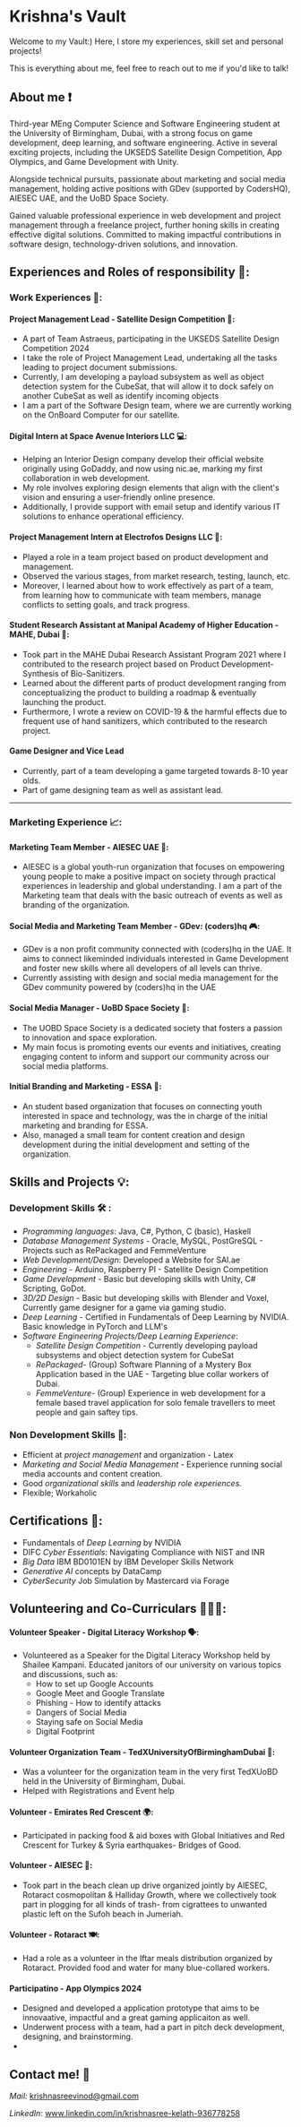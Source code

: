 # Krishna's Vault
Welcome to my Vault:) Here, I store my experiences, skill set and personal projects! 

This is everything about me, feel free to reach out to me if you'd like to talk! 


## About me ❗
Third-year MEng Computer Science and Software Engineering student at the University of Birmingham, Dubai, with a strong focus on game development, deep learning, and software engineering. Active in several exciting projects, including the UKSEDS Satellite Design Competition, App Olympics, and Game Development with Unity.

Alongside technical pursuits, passionate about marketing and social media management, holding active positions with GDev (supported by CodersHQ), AIESEC UAE, and the UoBD Space Society.

Gained valuable professional experience in web development and project management through a freelance project, further honing skills in creating effective digital solutions. Committed to making impactful contributions in software design, technology-driven solutions, and innovation.

## Experiences and Roles of responsibility 🫡: 
### Work Experiences 💼:

#### Project Management Lead - Satellite Design Competition 🚀:
- A part of Team Astraeus, participating in the UKSEDS Satellite Design Competition 2024
- I take the role of Project Management Lead, undertaking all the tasks leading to project document submissions.
- Currently, I am developing a payload subsystem as well as object detection system for the CubeSat, that will allow it to dock safely on another CubeSat as well as identify incoming objects
- I am a part of the Software Design team, where we are currently working on the OnBoard Computer for our satellite.

#### Digital Intern at Space Avenue Interiors LLC 💻:
- Helping an Interior Design company develop their official website originally using GoDaddy, and now using nic.ae, marking my first collaboration in web development.
- My role involves exploring design elements that align with the client's vision and ensuring a user-friendly online presence.
- Additionally, I provide support with email setup and identify various IT solutions to enhance operational efficiency.

#### Project Management Intern at Electrofos Designs LLC 📝:
- Played a role in a team project based on product development and management.
- Observed the various stages, from market research, testing, launch, etc.
- Moreover, I learned about how to work effectively as part of a team, from learning how to communicate with team members, manage conflicts to setting goals, and track progress. 

#### Student Research Assistant at Manipal Academy of Higher Education - MAHE, Dubai 🔬:
- Took part in the MAHE Dubai Research Assistant Program 2021 where I contributed to the research project based on Product Development- Synthesis of Bio-Sanitizers.
- Learned about the different parts of product development ranging from conceptualizing the product to building a roadmap & eventually launching the product.
- Furthermore, I wrote a review on COVID-19 & the harmful effects due to frequent use of hand sanitizers, which contributed to the research project.

#### Game Designer and Vice Lead
- Currently, part of a team developing a game targeted towards 8-10 year olds.
- Part of game designing team as well as assistant lead.
__________
### Marketing Experience 📈:

#### Marketing Team Member - AIESEC UAE 📣:
- AIESEC is a global youth-run organization that focuses on empowering young people to make a positive impact on society through practical experiences in leadership and global understanding. I am a part of the Marketing team that deals with the basic outreach of events as well as branding of the organization.
#### Social Media and Marketing Team Member - GDev: (coders)hq 🎮:
- GDev is a non profit community connected with (coders)hq in the UAE. It aims to connect likeminded individuals interested in Game Development and foster new skills where all developers of all levels can thrive.
- Currently assisting with design and social media management for the GDev community powered by (coders)hq in the UAE
#### Social Media Manager - UoBD Space Society 📱:
- The UOBD Space Society is a dedicated society that fosters a passion to innovation and space exploration.
- My main focus is promoting events our events and initiatives, creating engaging content to inform and support our community across our social media platforms.

#### Initial Branding and Marketing - ESSA 🌙:
- An student based organization that focuses on connecting youth interested in space and technology, was the in charge of the initial marketing and branding for ESSA.
- Also, managed a small team for content creation and design development during the initial development and setting of the organization.


## Skills and Projects 💡:

### Development Skills 🛠️ :
- *Programming languages*: Java, C#, Python, C (basic), Haskell
- *Database Management Systems* - Oracle, MySQL, PostGreSQL - Projects such as RePackaged and FemmeVenture
- *Web Development/Design*: Developed a Website for SAI.ae
- *Engineering* - Arduino, Raspberry PI - Satellite Design Competition
- *Game Development* - Basic but developing skills with Unity, C# Scripting, GoDot.
- *3D/2D Design* - Basic but developing skills with Blender and Voxel, Currently game designer for a game via gaming studio.
- *Deep Learning* - Certified in Fundamentals of Deep Learning by NVIDIA. Basic knowledge in PyTorch and LLM's 
- *Software Engineering Projects/Deep Learning Experience*:
  - *Satellite Design Competition* - Currently developing payload subsystems and object detection system for CubeSat
  - *RePackaged*- (Group) Software Planning of a Mystery Box Application based in the UAE - Targeting blue collar workers of Dubai.
  - *FemmeVenture*- (Group) Experience in web development for a female based travel application for solo female travellers to meet people and gain saftey tips.

### Non Development Skills 🤝:
- Efficient at *project management* and organization - Latex
- *Marketing and Social Media Management* - Experience running social media accounts and content creation.
- Good *organizational skills* and *leadership role experiences.*
- Flexible; Workaholic

## Certifications 🏅:
- Fundamentals of *Deep Learning* by NVIDIA
- DIFC *Cyber Essentials*: Navigating Compliance with NIST and INR
- *Big Data* IBM BD0101EN by IBM Developer Skills Network
- *Generative AI* concepts by DataCamp
- *CyberSecurity* Job Simulation by Mastercard via Forage

## Volunteering and Co-Curriculars 🧑‍🤝‍🧑:

#### Volunteer Speaker - Digital Literacy Workshop 🗣️:
- Volunteered as a Speaker for the Digital Literacy Workshop held by Shailee Kampani. Educated janitors of our university on various topics and discussions, such as:
  - How to set up Google Accounts
  - Google Meet and Google Translate
  - Phishing - How to identify attacks
  - Dangers of Social Media 
  - Staying safe on Social Media
  - Digital Footprint
 

#### Volunteer Organization Team - TedXUniversityOfBirminghamDubai 🎤:
- Was a volunteer for the organization team in the very first TedXUoBD held in the University of Birmingham, Dubai.
- Helped with Registrations and Event help

#### Volunteer - Emirates Red Crescent 🌍:
- Participated in packing food & aid boxes with Global Initiatives and Red Crescent for Turkey & Syria earthquakes- Bridges of Good.

#### Volunteer - AIESEC 🌊:
- Took part in the beach clean up drive organized jointly by AIESEC, Rotaract cosmopolitan & Halliday Growth, where we collectively took part in plogging for all kinds of trash- from cigrattees to unwanted plastic left on the Sufoh beach in Jumeriah.

#### Volunteer - Rotaract 🍽️:
- Had a role as a volunteer in the Iftar meals distribution organized by Rotaract. Provided food and water for many blue-collared workers.

#### Participatino - App Olympics 2024
- Designed and developed a application prototype that aims to be innovaative, impactful and a great gaming applicaiton as well.
- Underwent process with a team, had a part in pitch deck development, designing, and brainstorming.
- 
## Contact me! 🔗

*Mail:* krishnasreevinod@gmail.com


*LinkedIn*: www.linkedin.com/in/krishnasree-kelath-936778258

